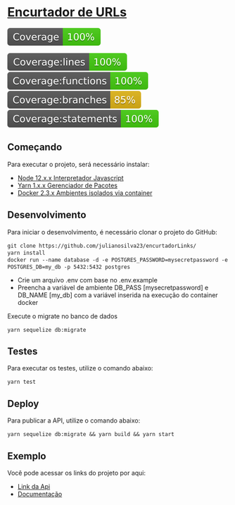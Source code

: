 # [Encurtador de URLs](https://encurtador-urls-teste.herokuapp.com) 

![Coverage](https://github.com/julianosilva23/encurtadorLinks/blob/master/__tests__/badges/badget.svg)

![Coverage lines](https://github.com/julianosilva23/encurtadorLinks/blob/master/__tests__/badges/badge-lines.svg)
![Coverage functions](https://github.com/julianosilva23/encurtadorLinks/blob/master/__tests__/badges/badge-functions.svg)
![Coverage branches](https://github.com/julianosilva23/encurtadorLinks/blob/master/__tests__/badges/badge-branches.svg)
![Coverage statements](https://github.com/julianosilva23/encurtadorLinks/blob/master/__tests__/badges/badge-statements.svg)

## Começando

Para executar o projeto, será necessário instalar:
- [Node 12.x.x Interpretador Javascript](https://nodejs.org/en/download/)
- [Yarn 1.x.x Gerenciador de Pacotes](https://classic.yarnpkg.com/pt-BR/docs/install/)
- [Docker 2.3.x Ambientes isolados via container](https://www.docker.com/get-started)


## Desenvolvimento

Para iniciar o desenvolvimento, é necessário clonar o projeto do GitHub:

```shell
git clone https://github.com/julianosilva23/encurtadorLinks/
yarn install
docker run --name database -d -e POSTGRES_PASSWORD=mysecretpassword -e POSTGRES_DB=my_db -p 5432:5432 postgres
```

- Crie um arquivo .env com base no .env.example
- Preencha a variável de ambiente DB_PASS [mysecretpassword] e DB_NAME [my_db] com a variável inserida na execução do container docker

Execute o migrate no banco de dados
```shell
yarn sequelize db:migrate
```

## Testes

Para executar os testes, utilize o comando abaixo:

```
yarn test
```

## Deploy
Para publicar a API, utilize o comando abaixo:

```
yarn sequelize db:migrate && yarn build && yarn start
```

## Exemplo

Você pode acessar os links do projeto por aqui: 
- [Link da Api](https://encurtador-urls-teste.herokuapp.com)
- [Documentação](https://encurtador-urls-teste.herokuapp.com/api-docs/)
